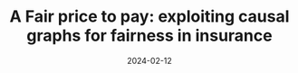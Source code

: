 ---
title: "A Fair price to pay: exploiting causal graphs for fairness in insurance"
collection: publications
category: manuscripts
permalink: /publication/2024-fair-price
#excerpt: 'This paper is an introduction to causal graphs'
date: 2024-02-12
venue: 'Preprint'
#slidesurl: 'http://academicpages.github.io/files/slides1.pdf'
paperurl: 'https://dx.doi.org/10.2139/ssrn.4709243'
citation: 'Côté, Olivier and Côté, Marie-Pier and Charpentier, Arthur, A Fair price to pay: exploiting causal graphs for fairness in insurance (July 08, 2024). Available at SSRN: https://ssrn.com/abstract=4709243 or http://dx.doi.org/10.2139/ssrn.4709243'
---
